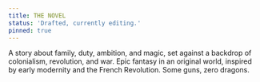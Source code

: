 ```yaml
---
title: THE NOVEL
status: 'Drafted, currently editing.'
pinned: true
---
```


A story about family, duty, ambition, and magic, set against a backdrop of colonialism, revolution, and war. Epic fantasy in an original world, inspired by early modernity and the French Revolution. Some guns, zero dragons.
